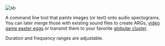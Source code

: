 ![sb](https://github.com/arda-guler/Spectrobrush/assets/80536083/04752b12-64fa-4301-a70a-466aabf19893)

A command line tool that paints images (or text) onto audio spectograms. You can later merge those with existing sound files to create ARGs, [video game easter eggs](https://www.youtube.com/watch?v=yzFit0nldf4) or transmit them to your favorite [globular cluster](https://en.wikipedia.org/wiki/Arecibo_message).

Duration and frequency ranges are adjustable.
